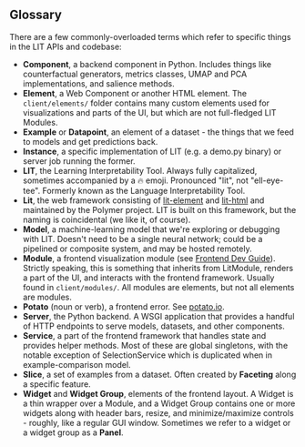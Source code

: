 ## Glossary

There are a few commonly-overloaded terms which refer to specific things in the
LIT APIs and codebase:

*   **Component**, a backend component in Python. Includes things like
    counterfactual generators, metrics classes, UMAP and PCA implementations,
    and salience methods.
*   **Element**, a Web Component or another HTML element. The `client/elements/`
    folder contains many custom elements used for visualizations and parts of
    the UI, but which are not full-fledged LIT Modules.
*   **Example** or **Datapoint**, an element of a dataset - the things that we
    feed to models and get predictions back.
*   **Instance**, a specific implementation of LIT (e.g. a demo.py binary) or
    server job running the former.
*   **LIT**, the Learning Interpretability Tool. Always fully capitalized,
    sometimes accompanied by a 🔥 emoji. Pronounced "lit", not "ell-eye-tee".
    Formerly known as the Language Interpretability Tool.
*   **Lit**, the web framework consisting of
    [lit-element](https://lit-element.polymer-project.org/guide) and
    [lit-html](https://lit-html.polymer-project.org/guide) and maintained by the
    Polymer project. LIT is built on this framework, but the naming is
    coincidental (we like it, of course).
*   **Model**, a machine-learning model that we're exploring or debugging with
    LIT. Doesn't need to be a single neural network; could be a pipelined or
    composite system, and may be hosted remotely.
*   **Module**, a frontend visualization module (see
    [Frontend Dev Guide](./frontend_development.md)). Strictly speaking, this is
    something that inherits from LitModule, renders a part of the UI, and
    interacts with the frontend framework. Usually found in `client/modules/`.
    All modules are elements, but not all elements are modules.
*   **Potato** (noun or verb), a frontend error. See
    [potato.io](https://potato.io/).
*   **Server**, the Python backend. A WSGI application that provides a handful
    of HTTP endpoints to serve models, datasets, and other components.
*   **Service**, a part of the frontend framework that handles state and
    provides helper methods. Most of these are global singletons, with the
    notable exception of SelectionService which is duplicated when in
    example-comparison model.
*   **Slice**, a set of examples from a dataset. Often created by **Faceting**
    along a specific feature.
*   **Widget** and **Widget Group**, elements of the frontend layout. A Widget
    is a thin wrapper over a Module, and a Widget Group contains one or more
    widgets along with header bars, resize, and minimize/maximize controls -
    roughly, like a regular GUI window. Sometimes we refer to a widget or a
    widget group as a **Panel**.
